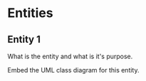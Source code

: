 # Entities

## Entity 1

What is the entity and what is it's purpose.

Embed the UML class diagram for this entity.
